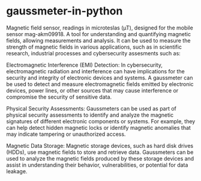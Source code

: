 # gaussmeter-in-python
Magnetic field sensor, readings in microteslas (µT), designed for the mobile sensor mag-akm09918.
A tool for understanding and quantifying magnetic fields, allowing measurements and analysis.
It can be used to measure the strength of magnetic fields in various applications, such as in scientific research, industrial processes and cybersecurity assesments such as:

Electromagnetic Interference (EMI) Detection: In cybersecurity, electromagnetic radiation and interference can have implications for the security and integrity of electronic devices and systems. A gaussmeter can be used to detect and measure electromagnetic fields emitted by electronic devices, power lines, or other sources that may cause interference or compromise the security of sensitive data.

Physical Security Assessments: Gaussmeters can be used as part of physical security assessments to identify and analyze the magnetic signatures of different electronic components or systems. For example, they can help detect hidden magnetic locks or identify magnetic anomalies that may indicate tampering or unauthorized access.

Magnetic Data Storage: Magnetic storage devices, such as hard disk drives (HDDs), use magnetic fields to store and retrieve data. Gaussmeters can be used to analyze the magnetic fields produced by these storage devices and assist in understanding their behavior, vulnerabilities, or potential for data leakage.
